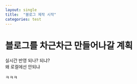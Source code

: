 ```yaml
---
layout: single
title:  "블로그 제작 시작"
categories: test
---
```


# 블로그를 차근차근 만들어나갈 계획
실시간 반영 되나?
되냐?  
왜 로컬에선 안되냐

ㅋㅋㅋ
